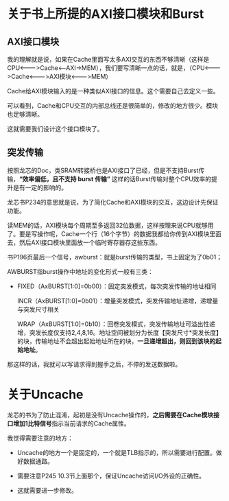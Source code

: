 # 关于书上所提的AXI接口模块和Burst

## AXI接口模块

我的理解就是说，如果在Cache里面写太多AXI交互的东西不够清晰（这样是CPU<--->Cache<--AXI->MEM），我们要写清晰一点的话，就是，（CPU<--->Cache<--->AXI模块<--->MEM）

Cache给AXI模块输入的是一种类似AXI接口的信息。这个需要自己去定义一些。

可以看到，Cache和CPU交互的内部总线还是很简单的，修改的地方很少。模块也足够清晰。

这就需要我们设计这个接口模块了。

## 突发传输

按照龙芯的Doc，类SRAM转接桥也是AXI接口了已经，但是不支持Burst传输，**“效率偏低，且不支持 burst 传输”** 这样的话Burst传输对整个CPU效率的提升是有一定的影响的。

龙芯书P234的意思就是说，为了简化Cache和AXI模块的交互，这边设计先保证功能。

读MEM的话，AXI模块每个周期至多返回32位数据，这样按理来说CPU就够用了。要是写操作呢，Cache一个行（16个字节）的数据我都给你传到AXI模块里面去，然后AXI接口模块里面放一个临时寄存器存这些东西。

书P196页最后一个信号，awburst：就是burst传输的类型，书上固定为了0b01；

AWBURST指burst操作中地址的变化形式一般有三类：

- FIXED（AxBURST[1:0]=0b00）：固定突发模式，每次突发传输的地址相同

  INCR（AxBURST[1:0]=0b01）：增量突发模式，突发传输地址递增，递增量与突发尺寸相关

  WRAP（AxBURST[1:0]=0b10）：回卷突发模式，突发传输地址可溢出性递增，突发长度仅支持2,4,8,16。地址空间被划分为长度【突发尺寸*突发长度】的块，传输地址不会超出起始地址所在的块，**一旦递增超出，则回到该块的起始地址**。

那这样的话，我就可以写请求得到握手之后，不停的发送数据啦。



# 关于Uncache

龙芯的书为了防止混淆，起初是没有Uncache操作的，**之后需要在Cache模块接口增加1比特信号**指示当前请求的Cache属性。

我觉得需要注意的地方：

- Uncache的地方一个是固定的，一个就是TLB指示的，所以需要进行配置。做好数据通路。

- 需要注意P245 10.3节上面那个，保证Uncache访问I/O外设的正确性。

- 这就需要进一步修改。

  

  




